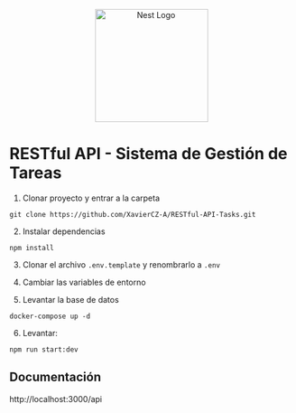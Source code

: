 <p align="center">
  <a href="http://nestjs.com/" target="blank"><img src="https://nestjs.com/img/logo-small.svg" width="200" alt="Nest Logo" /></a>
</p>


# RESTful API - Sistema de Gestión de Tareas

1. Clonar proyecto y entrar a la carpeta
```
git clone https://github.com/XavierCZ-A/RESTful-API-Tasks.git
```
2. Instalar dependencias
```
npm install
```

3. Clonar el archivo ```.env.template``` y renombrarlo a ```.env```

4. Cambiar las variables de entorno

5. Levantar la base de datos

```
docker-compose up -d
```

6. Levantar: 
```
npm run start:dev
```

## Documentación

http://localhost:3000/api
